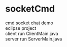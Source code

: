 # socketCmd
cmd socket chat demo
<br>eclipse project
<br>client run ClientMain.java
<br>server run ServerMain.java
